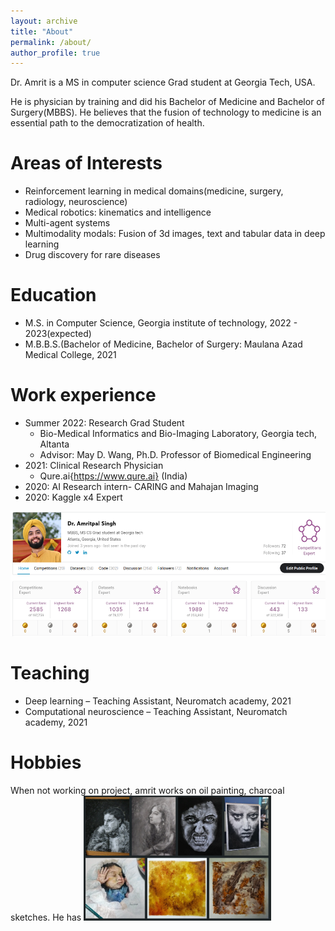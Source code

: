 ```yaml
---
layout: archive
title: "About"
permalink: /about/
author_profile: true
---
```


Dr. Amrit is a MS in computer science Grad student at Georgia Tech, USA. 

He is physician by training and did his Bachelor of Medicine and Bachelor of Surgery(MBBS).
He believes that the fusion of technology to medicine is an essential path to the democratization of health. 

Areas of Interests
======
* Reinforcement learning in medical domains(medicine, surgery, radiology, neuroscience)
* Medical robotics: kinematics and intelligence
* Multi-agent systems
* Multimodality modals: Fusion of 3d images, text and tabular data in deep learning
* Drug discovery for rare diseases

Education
======
* M.S. in Computer Science, Georgia institute of technology, 2022 - 2023(expected)
* M.B.B.S.(Bachelor of Medicine, Bachelor of Surgery: Maulana Azad Medical College, 2021

Work experience
======
* Summer 2022: Research Grad Student
  * Bio-Medical Informatics and Bio-Imaging Laboratory, Georgia tech, Altanta
  * Advisor: May D. Wang, Ph.D. Professor of Biomedical Engineering
* 2021: Clinical Research Physician
  * Qure.ai{https://www.qure.ai} (India) 
* 2020: AI Research intern- CARING and Mahajan Imaging
* 2020: Kaggle x4 Expert
<img src="/images/kaggle_profile_jan2023.png" alt="Normal" height=200/> 


Teaching
======
* Deep learning – Teaching Assistant, Neuromatch academy, 2021
* Computational neuroscience – Teaching Assistant, Neuromatch academy, 2021

Hobbies
=======
When not working on project, amrit works on oil painting, charcoal sketches. He has 
<img src="/images/hobbies/all_artworks.png" alt="Normal" height=200/> 
